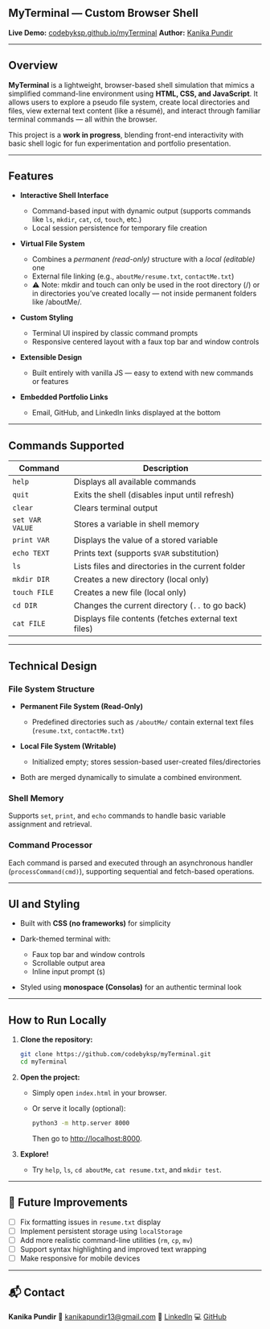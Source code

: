 ## MyTerminal — Custom Browser Shell

**Live Demo:** [codebyksp.github.io/myTerminal](https://codebyksp.github.io/myTerminal/)
**Author:** [Kanika Pundir](https://github.com/codebyksp)

---

## Overview

**MyTerminal** is a lightweight, browser-based shell simulation that mimics a simplified command-line environment using **HTML, CSS, and JavaScript**.
It allows users to explore a pseudo file system, create local directories and files, view external text content (like a résumé), and interact through familiar terminal commands — all within the browser.

This project is a **work in progress**, blending front-end interactivity with basic shell logic for fun experimentation and portfolio presentation.

---

## Features

* **Interactive Shell Interface**

  * Command-based input with dynamic output (supports commands like `ls`, `mkdir`, `cat`, `cd`, `touch`, etc.)
  * Local session persistence for temporary file creation
* **Virtual File System**

  * Combines a *permanent (read-only)* structure with a *local (editable)* one
  * External file linking (e.g., `aboutMe/resume.txt`, `contactMe.txt`)
  * ⚠️ Note: mkdir and touch can only be used in the root directory (/) or in directories you’ve created locally — not inside permanent folders like /aboutMe/.
* **Custom Styling**

  * Terminal UI inspired by classic command prompts
  * Responsive centered layout with a faux top bar and window controls
* **Extensible Design**

  * Built entirely with vanilla JS — easy to extend with new commands or features
* **Embedded Portfolio Links**

  * Email, GitHub, and LinkedIn links displayed at the bottom

---

## Commands Supported

| Command         | Description                                          |
| --------------- | ---------------------------------------------------- |
| `help`          | Displays all available commands                      |
| `quit`          | Exits the shell (disables input until refresh)       |
| `clear`         | Clears terminal output                               |
| `set VAR VALUE` | Stores a variable in shell memory                    |
| `print VAR`     | Displays the value of a stored variable              |
| `echo TEXT`     | Prints text (supports `$VAR` substitution)           |
| `ls`            | Lists files and directories in the current folder    |
| `mkdir DIR`     | Creates a new directory (local only)                 |
| `touch FILE`    | Creates a new file (local only)                      |
| `cd DIR`        | Changes the current directory (`..` to go back)      |
| `cat FILE`      | Displays file contents (fetches external text files) |

---

## Technical Design

### File System Structure

* **Permanent File System (Read-Only)**

  * Predefined directories such as `/aboutMe/` contain external text files (`resume.txt`, `contactMe.txt`)
* **Local File System (Writable)**

  * Initialized empty; stores session-based user-created files/directories
* Both are merged dynamically to simulate a combined environment.

### Shell Memory

Supports `set`, `print`, and `echo` commands to handle basic variable assignment and retrieval.

### Command Processor

Each command is parsed and executed through an asynchronous handler (`processCommand(cmd)`), supporting sequential and fetch-based operations.

---

## UI and Styling

* Built with **CSS (no frameworks)** for simplicity
* Dark-themed terminal with:

  * Faux top bar and window controls
  * Scrollable output area
  * Inline input prompt (`$`)
* Styled using **monospace (Consolas)** for an authentic terminal look

---

## How to Run Locally

1. **Clone the repository:**

   ```bash
   git clone https://github.com/codebyksp/myTerminal.git
   cd myTerminal
   ```

2. **Open the project:**

   * Simply open `index.html` in your browser.
   * Or serve it locally (optional):

     ```bash
     python3 -m http.server 8000
     ```

     Then go to [http://localhost:8000](http://localhost:8000).

3. **Explore!**

   * Try `help`, `ls`, `cd aboutMe`, `cat resume.txt`, and `mkdir test`.

---

## 🧭 Future Improvements

* [ ] Fix formatting issues in `resume.txt` display
* [ ] Implement persistent storage using `localStorage`
* [ ] Add more realistic command-line utilities (`rm`, `cp`, `mv`)
* [ ] Support syntax highlighting and improved text wrapping
* [ ] Make responsive for mobile devices

---

## 📬 Contact

**Kanika Pundir**
📧 [kanikapundir13@gmail.com](mailto:kanikapundir13@gmail.com)
💼 [LinkedIn](https://www.linkedin.com/in/kanika-singh-pundir-4926bb279/)
💻 [GitHub](https://github.com/codebyksp)

